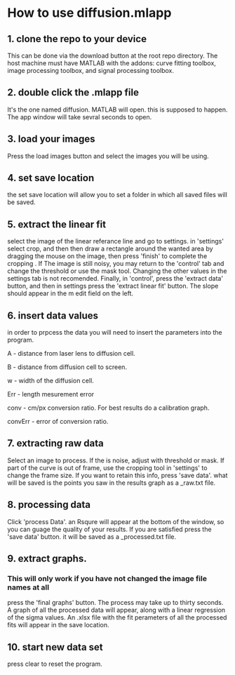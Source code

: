 How to use diffusion.mlapp
==========================

## 1. clone the repo to your device

This can be done via the download button at the root repo directory. The host machine must have MATLAB with the addons: curve fitting toolbox, image processing toolbox,
and signal processing toolbox.

## 2. double click the .mlapp file

It's the one named diffusion. MATLAB will open. this is supposed to happen. The app window will take sevral seconds to open.

## 3. load your images
Press the load images button and select the images you will be using.

## 4. set save location
the set save location will allow you to set a folder in which all saved files will be saved.

## 5. extract the linear fit
select the image of the linear referance line and go to settings. in 'settings' select crop, and then then draw a rectangle around the wanted area by dragging the
mouse on the image, then press 'finish' to complete the cropping . If The image is still noisy, you may return to the 'control' tab and change the threshold or use
the mask tool. Changing the other values in the settings tab is not recomended. Finally, in 'control', press the 'extract data' button, and then in settings 
press the 'extract linear fit' button. The slope should appear in the m edit field on the left.

## 6. insert data values
in order to prpcess the data you will need to insert the parameters into the program.

A - distance from laser lens to diffusion cell.

B - distance from diffusion cell to screen.

w - width of the diffusion cell.

Err - length mesurement error

conv - cm/px conversion ratio. For best results do a calibration graph.

convErr - error of conversion ratio.

## 7. extracting raw data

Select an image to process. If the is noise, adjust with threshold or mask. If part of the curve is out of frame,
use the cropping tool in 'settings' to change the frame size. If you want to retain this info, press 'save data'.
what will be saved is the points you saw in the results graph as a \_raw.txt file.

## 8. processing data

Click 'process Data'. an Rsqure will appear at the bottom of the window, so you can guage the quality of your results. If you are satisfied
press the 'save data' button. it will be saved as a \_processed.txt file.

## 9. extract graphs.

### This will only work if you have not changed the image file names at all

press the 'final graphs' button. The process may take up to thirty seconds. A graph of all the processed data will appear, along with a linear regression
of the sigma values. An .xlsx file with the fit perameters of all the processed fits will appear in the save location.

## 10. start new data set

press clear to reset the program.

